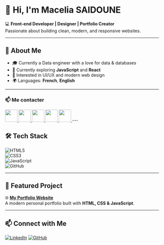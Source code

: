 # 👋 Hi, I'm Macelia SAIDOUNE  

💻 **Front-end Developer | Designer | Portfolio Creator**  
Passionate about building clean, modern, and responsive websites.  

---

## 🚀 About Me  
- 🎓 Currently a Data engineer with a love for data & databases  
- 🌱 Currently exploring **JavaScript** and  **React**  
- 🎨 Interested in UI/UX and modern web design  
- 🌍 Languages: **French**, **English**  

---
### 📫 Me contacter

<!-- LinkedIn -->
<a href="https://www.linkedin.com/in/TON-NOM/">
  <img src="https://cdn.jsdelivr.net/gh/devicons/devicon/icons/linkedin/linkedin-original.svg" width="40px"/>
</a>

<!-- Facebook -->
<a href="https://www.facebook.com/TON.PROFIL/">
  <img src="https://cdn-icons-png.flaticon.com/512/733/733547.png" width="40px"/>
</a>

<!-- Telegram -->
<a href="https://t.me/TON_USERNAME">
  <img src="https://cdn-icons-png.flaticon.com/512/2111/2111646.png" width="40px"/>
</a>

<!-- Email -->
<a href="mailto:TON_EMAIL@gmail.com">
  <img src="https://cdn-icons-png.flaticon.com/512/732/732200.png" width="40px"/>
</a>

<!-- WhatsApp -->
<a href="https://wa.me/TON_NUMERO">
  <img src="https://cdn-icons-png.flaticon.com/512/733/733585.png" width="40px"/>
</a>
---

## 🛠️ Tech Stack  
![HTML5](https://img.shields.io/badge/HTML5-E34F26?style=for-the-badge&logo=html5&logoColor=white)  
![CSS3](https://img.shields.io/badge/CSS3-1572B6?style=for-the-badge&logo=css3&logoColor=white)  
![JavaScript](https://img.shields.io/badge/JavaScript-F7DF1E?style=for-the-badge&logo=javascript&logoColor=black)  
![GitHub](https://img.shields.io/badge/GitHub-181717?style=for-the-badge&logo=github&logoColor=white)  

---

## 📌 Featured Project  
🌐 [**My Portfolio Website**](https://macelia.github.io)  
A modern personal portfolio built with **HTML, CSS & JavaScript**.  

---

## 📫 Connect with Me  
[![LinkedIn](https://img.shields.io/badge/LinkedIn-0077B5?style=for-the-badge&logo=linkedin&logoColor=white)](https://www.linkedin.com/in/macelia-saidoune-0245a4210)
[![GitHub](https://img.shields.io/badge/GitHub-100000?style=for-the-badge&logo=github&logoColor=white)](https://github.com/Macelia)
